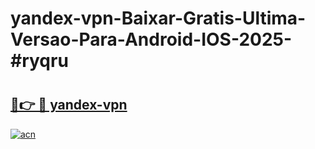 # yandex-vpn-Baixar-Gratis-Ultima-Versao-Para-Android-IOS-2025-#ryqru

# <h2><a href="https://ainizakaria.my?title=yandex-vpn&ref=24M">🔗👉 🔴 yandex-vpn</a></h2>

[![acn](https://github.com/user-attachments/assets/0f9c940e-d8b0-45ae-aac7-cd30a18b3e1c)](https://ainizakaria.my?title=yandex-vpn&ref=24M)

